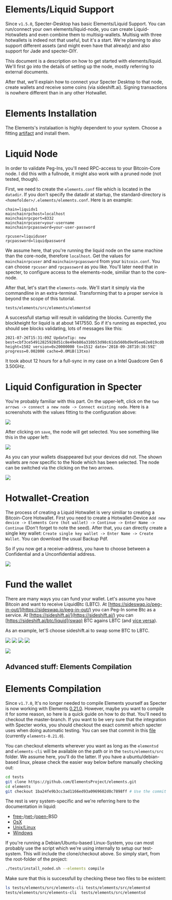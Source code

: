 # Elements/Liquid Support
Since `v1.5.0`, Specter-Desktop has basic Elements/Liquid Support. You can run/connect your own elements/liquid-node, you can create Liquid-Hotwallets and even combine them to multisig-wallets. Multisig with three hotwallets is indeed not that useful, but it's a start. We're planning to also support different assets (and might even have that already) and also support for Jade and specter-DIY.

This document is a description on how to get started with elements/liquid. We'll first go into the details of setting up the node, mostly referring to external documents. 

After that, we'll explain how to connect your Specter Desktop to that node, create wallets and receive some coins (via sideshift.ai). Signing transactions is nowhere different than in any other Hotwallet.

# Elements Installation
The Elements's instalaation is highly dependent to your system. Choose a fitting [artifact](https://github.com/ElementsProject/elements/releases) and install them. 

# Liquid Node
In order to validate Peg-Ins, you'll need RPC-access to your Bitcoin-Core node. I did this with a fullnode, it might also work with a pruned node (not tested, though).

First, we need to create the `elements.conf` file which is located in the `datadir`. If you don't specify the datadir at startup, the standard-directory is `<homefolder>/.elements/elements.conf`. Here is an example:

```
chain=liquidv1
mainchainrpchost=localhost
mainchainrpcport=8332
mainchainrpcuser=your-username
mainchainrpcpassword=your-user-password

rpcuser=liquiduser
rpcpassword=liquidpassword
```

We assume here, that you're running the liquid node on the same machine than the core-node, therefore `localhost`. Get the values for `mainchainrpcuser` and `mainchainrpcpassword` from your `bitcoin.conf`. You can choose `rpcuser` and `rpcpassword` as you like. You'll later need that in specter, to configure access to the elements-node, similiar than to the core-node.

After that, let's start the `elements-node`. We'll start it simply via the commandline in an extra-terminal. Transforming that to a proper service is beyond the scope of this tutorial.

```
tests/elements/src/elements/elementsd
```

A successfull startup will result in validating the blocks. Currently the blockheight for liquid is at about 1417550. So if it's running as expected, you should see blocks validating, lots of messages like this:

```
2021-07-26T15:31:09Z UpdateTip: new best=cbf3ce54912825928d51c8e49eb86a310b53d98c61da560bd9e95ee62e019cd0 height=1502 version=0x20000000 tx=1512 date='2018-09-28T10:38:59Z' progress=0.002000 cache=0.0MiB(13txo)
```

It took about 12 hours for a full-sync in my case on a Intel Quadcore Gen 6 3.50GHz.

# Liquid Configuration in Specter

You're probably familiar with this part. On the upper-left, click on the `two arrows -> connect a new node -> Connect existing node`. Here is a screenshots with the values fitting to the configuration above:

![](./images/elements/liquidconfig.png)

After clicking on `save`, the node will get selected. You see something like this in the upper left:

![](./images/elements/nav.png)

As you can your wallets disappeared but your devices did not. The shown wallets are now specific to the Node which has been selected. The node can be switched via the clicking on the two arrows.

![](./images/elements/nodechoose.png)

# Hotwallet-Creation

The process of creating a Liquid Hotwallet is very similiar to creating a Bitcoin-Core Hotwallet. First you need to create a Hotwallet-Device `Add new device -> Elements Core (hot wallet) -> Continue -> Enter Name -> Continue` (Don't forget to note the seed).
After that, you can directly create a single key wallet: `Create single key wallet -> Enter Name -> Create Wallet`. You can download the usual Backup Pdf.

So if you now get a receive-address, you have to choose between a Confidential and a Unconfidential address.

![](./images/elements/receive.png)

# Fund the wallet

There are many ways you can fund your wallet. Let's assume you have Bitcoin and want to receive LiquidBtc (LBTC). At [https://sideswap.io/peg-in-out/](https://sideswap.io/peg-in-out/) you can Peg-In some Btc as a service. At [https://sideshift.ai/](https://sideshift.ai/) you can [https://sideshift.ai/btc/liquid](swap) BTC agains LBTC (and [vice versa](https://sideshift.ai/liquid/btc)).

As an example, let'S choose sideshift.ai to swap some BTC to LBTC.

![](./images/elements/sideshift1.png) ![](./images/elements/sideshift2.png) ![](./images/elements/sideshift3.png) ![](./images/elements/sideshift4.png) 

![](./images/elements/txs.png)

## Advanced stuff: Elements Compilation

# Elements Compilation

Since `v1.7.0`, It's no longer needed to compile Elements yourself as Specter is now working with Elements [0.21.0](https://github.com/ElementsProject/elements/releases/tag/elements-0.21.0).
However, maybe you want to compile it for some reason, so here is a quick guide on how to do that.
You'll need to checkout the master-branch. If you want to be very sure that the integration with Specter works, you should checkout the exact commit which specter uses when doing automatic testing. You can see that commit in this [file](../tests/elements_gitrev_pinned) (currently `elements-0.21.0`).

You can checkout elements wherever you want as long as the `elementsd` and `elements-cli` will be available on the path or in the `tests/elements/src` folder. We assume here, you'll do the latter. If you have a ubuntu/debian-based linux, please check the easier way below before manually checking out:

```sh
cd tests
git clone https://github.com/ElementsProject/elements.git
cd elements
git checkout 1ba24fe9b3cc3ad1166ed93a0969602d0c7898ff # Use the commit from the file above
```

The rest is very system-specific and we're referring here to the documentation in liquid:
* [free-](https://github.com/ElementsProject/elements/blob/elements-0.18.1.12/doc/build-freebsd.md)/[net-](https://github.com/ElementsProject/elements/blob/elements-0.18.1.12/doc/build-netbsd.md)/[open-](https://github.com/ElementsProject/elements/blob/elements-0.18.1.12/doc/build-openbsd.md)BSD
* [OsX](https://github.com/ElementsProject/elements/blob/elements-0.18.1.12/doc/build-osx.md)
* [Unix/Linux](https://github.com/ElementsProject/elements/blob/elements-0.18.1.12/doc/build-unix.md)
* [Windows](https://github.com/ElementsProject/elements/blob/elements-0.18.1.12/doc/build-windows.md)

If you're running a Debian/Ubuntu-based Linux-System, you can most probably use the script which we're using internally to setup our test-system. This will include the clone/checkout above. So simply start, from the root-folder of the project:

```sh
./tests/install_noded.sh --elements compile
```

Make sure that this is successfull by checking these two files to be existent:

```sh
ls tests/elements/src/elements-cli tests/elements/src/elementsd
tests/elements/src/elements-cli  tests/elements/src/elementsd
```